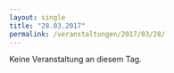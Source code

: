 ```yaml
---
layout: single
title: "28.03.2017"
permalink: /veranstaltungen/2017/03/28/
---
```


Keine Veranstaltung an diesem Tag.
